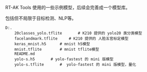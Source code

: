 RT-AK Tools 使用的一些示例模型，后续会完善成一个模型库。

包括但不局限于目标检测、NLP等。



```shell
D:.
    20classes_yolo.tflite		# K210 提供的 yolo20 类分类模型
    facelandmark.tflite		# K210 提供的 人脸五官标定模型
    keras_mnist.h5		# mnist h5模型
    mnist.tflite		# mnist tflite模型
    README.md
    yolo-s.h5		# yolo-fastest 的 mini 版模型
    yolo-s.tflite		#  yolo-fastest 的 mini 版模型，量化
```

